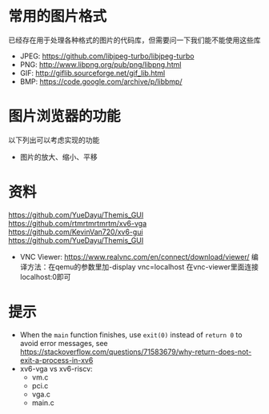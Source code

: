 # 常用的图片格式

已经存在用于处理各种格式的图片的代码库，但需要问一下我们能不能使用这些库

- JPEG: https://github.com/libjpeg-turbo/libjpeg-turbo
- PNG: http://www.libpng.org/pub/png/libpng.html
- GIF: http://giflib.sourceforge.net/gif_lib.html
- BMP: https://code.google.com/archive/p/libbmp/

# 图片浏览器的功能

以下列出可以考虑实现的功能

- 图片的放大、缩小、平移

# 资料
https://github.com/YueDayu/Themis_GUI  
https://github.com/rtmrtmrtmrtm/xv6-vga  
https://github.com/KevinVan720/xv6-gui  
https://github.com/YueDayu/Themis_GUI  

- VNC Viewer: https://www.realvnc.com/en/connect/download/viewer/
编译方法：在qemu的参数里加-display vnc=localhost
         在vnc-viewer里面连接localhost:0即可  

# 提示

- When the `main` function finishes, use `exit(0)` instead of `return 0` to avoid error messages, see https://stackoverflow.com/questions/71583679/why-return-does-not-exit-a-process-in-xv6
- xv6-vga vs xv6-riscv:
    - vm.c
    - pci.c
    - vga.c
    - main.c